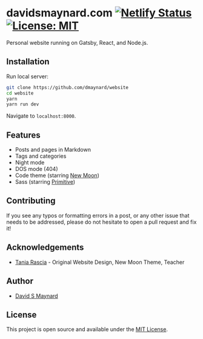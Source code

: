 # davidsmaynard.com [![Netlify Status](https://api.netlify.com/api/v1/badges/7593dadc-1e39-4877-8cdb-75869a3c1d4b/deploy-status)](https://app.netlify.com/sites/romantic-bassi-d0c0c3/deploys) [![License: MIT](https://img.shields.io/badge/License-MIT-blue.svg)](https://opensource.org/licenses/MIT)

Personal website running on Gatsby, React, and Node.js.

## Installation

Run local server:

```bash
git clone https://github.com/dmaynard/website
cd website
yarn
yarn run dev
```

Navigate to `localhost:8000`.

## Features

- Posts and pages in Markdown
- Tags and categories
- Night mode
- DOS mode (404)
- Code theme (starring [New Moon](https://taniarascia.github.io/new-moon))
- Sass (starring [Primitive](https://taniarascia.github.io/primitive))

## Contributing

If you see any typos or formatting errors in a post, or any other issue that needs to be addressed, please do not hesitate to open a pull request and fix it!

## Acknowledgements

- [Tania Rascia](http://taniarascia.com) - Original Website Design, New Moon Theme, Teacher


## Author

- [David S Maynard](https://www.davidsmaynard.com)

## License

This project is open source and available under the [MIT License](LICENSE).
